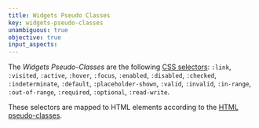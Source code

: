 ```yaml
---
title: Widgets Pseudo Classes
key: widgets-pseudo-classes
unambiguous: true
objective: true
input_aspects:
---
```


The _Widgets Pseudo-Classes_ are the following [CSS selectors][]: `:link`, `:visited`, `:active`, `:hover`, `:focus`, `:enabled`, `:disabled`, `:checked`, `:indeterminate`, `:default`, `:placeholder-shown`, `:valid`, `:invalid`, `:in-range`, `:out-of-range`, `:required`, `:optional`, `:read-write`.

These selectors are mapped to HTML elements according to the [HTML pseudo-classes][].

[css selectors]: https://drafts.csswg.org/selectors/ "CSS Selectors, Level 4, Editor's Draft"
[html pseudo-classes]: https://html.spec.whatwg.org/multipage/semantics-other.html#pseudo-classes 'HTML mapping of CSS selectors'
